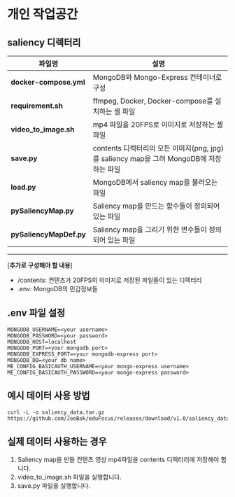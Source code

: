 # 개인 작업공간

## saliency 디렉터리
| 파일명              | 설명                                                                 |
|-------------------|--------------------------------------------------------------------|
| **docker-compose.yml**| MongoDB와 Mongo-Express 컨테이너로 구성                               |
| **requirement.sh**    | ffmpeg, Docker, Docker-compose를 설치하는 셸 파일                    |
| **video_to_image.sh** | mp4 파일을 20FPS로 이미지로 저장하는 셸 파일                         |
| **save.py**           | contents 디렉터리의 모든 이미지(png, jpg)를 saliency map을 그려 MongoDB에 저장하는 파일 |
| **load.py**           | MongoDB에서 saliency map을 불러오는 파일                              |
| **pySaliencyMap.py**  | Saliency map을 만드는 함수들이 정의되어 있는 파일                      |
| **pySaliencyMapDef.py**| Saliency map을 그리기 위한 변수들이 정의되어 있는 파일                |
---
[**추가로 구성해야 할 내용**]
- /contents: 컨텐츠가 20FPS의 이미지로 저장된 파일들이 있는 디렉터리
- .env: MongoDB의 민감정보들

## .env 파일 설정
```
MONGODB_USERNAME=<your username>
MONGODB_PASSWORD=<your password>
MONGODB_HOST=localhost
MONGODB_PORT=<your mongodb port>
MONGODB_EXPRESS_PORT=<your mongodb-express port>
MONGODB_DB=<your db name>
ME_CONFIG_BASICAUTH_USERNAME=<your mongo-express username>
ME_CONFIG_BASICAUTH_PASSWORD=<your mongo-express password>

```

## 예시 데이터 사용 방법
```
curl -L -o saliency_data.tar.gz https://github.com/JooBok/eduFocus/releases/download/v1.0/saliency_data.tar.gz
```

## 실제 데이터 사용하는 경우
1. Saliency map을 만들 컨텐츠 영상 mp4파일을 contents 디렉터리에 저장해야 합니다.
2. video_to_image.sh 파일을 실행합니다.
3. save.py 파일을 실행합니다.
